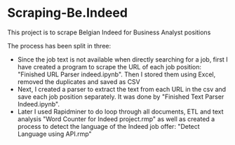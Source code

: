 # Scraping-Be.Indeed
This project is to scrape Belgian Indeed for Business Analyst positions

The process has been split in three:
 - Since the job text is not available when directly searching for a job, first I have created a program to scrape the URL of each job position: "Finished URL Parser indeed.ipynb".
 Then I stored them using Excel, removed the duplicates and saved as CSV
  - Next, I created a parser to extract the text from each URL in the csv and save each job position separately.
  It was done by "Finished Text Parser Indeed.ipynb".
  - Later I used Rapidminer to do loop through all documents, ETL and text analysis "Word Counter for Indeed project.rmp"
  as well as created a process to detect the language of the Indeed job offer: "Detect Language using API.rmp"
